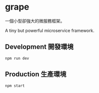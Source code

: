 # grape

一個小型卻強大的微服務框架。

A tiny but powerful microservice framework.

## Development 開發環境

```shell
npm run dev
```

## Production 生產環境

```shell
npm start
```
